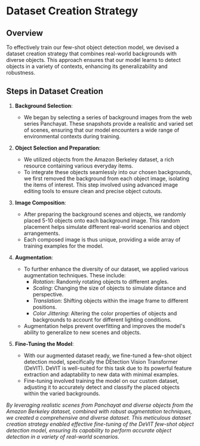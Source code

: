 # Dataset Creation Strategy

## Overview

To effectively train our few-shot object detection model, we devised a dataset creation strategy that combines real-world backgrounds with diverse objects. This approach ensures that our model learns to detect objects in a variety of contexts, enhancing its generalizability and robustness.

## Steps in Dataset Creation

1. **Background Selection**:
    - We began by selecting a series of background images from the web series Panchayat. These snapshots provide a realistic and varied set of scenes, ensuring that our model encounters a wide range of environmental contexts during training.

2. **Object Selection and Preparation**:
    - We utilized objects from the Amazon Berkeley dataset, a rich resource containing various everyday items.
    - To integrate these objects seamlessly into our chosen backgrounds, we first removed the background from each object image, isolating the items of interest. This step involved using advanced image editing tools to ensure clean and precise object cutouts.

3. **Image Composition**:
    - After preparing the background scenes and objects, we randomly placed 5-10 objects onto each background image. This random placement helps simulate different real-world scenarios and object arrangements.
    - Each composed image is thus unique, providing a wide array of training examples for the model.

4. **Augmentation**:
    - To further enhance the diversity of our dataset, we applied various augmentation techniques. These include:
        - *Rotation*: Randomly rotating objects to different angles.
        - *Scaling*: Changing the size of objects to simulate distance and perspective.
        - *Translation*: Shifting objects within the image frame to different positions.
        - *Color Jittering*: Altering the color properties of objects and backgrounds to account for different lighting conditions.
    - Augmentation helps prevent overfitting and improves the model's ability to generalize to new scenes and objects.

5. **Fine-Tuning the Model**:
    - With our augmented dataset ready, we fine-tuned a few-shot object detection model, specifically the DEtection Vision Transformer (DeVIT). DeVIT is well-suited for this task due to its powerful feature extraction and adaptability to new data with minimal examples.
    - Fine-tuning involved training the model on our custom dataset, adjusting it to accurately detect and classify the placed objects within the varied backgrounds.

*By leveraging realistic scenes from Panchayat and diverse objects from the Amazon Berkeley dataset, combined with robust augmentation techniques, we created a comprehensive and diverse dataset. This meticulous dataset creation strategy enabled effective fine-tuning of the DeVIT few-shot object detection model, ensuring its capability to perform accurate object detection in a variety of real-world scenarios.*